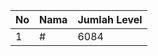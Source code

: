 | No | Nama            | Jumlah Level |
|----|-----------------|--------------|
| 1  | #    |    6084        |
